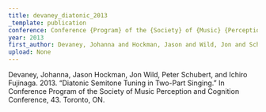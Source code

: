 ```yaml
---
title: devaney_diatonic_2013
_template: publication
conference: Conference {Program} of the {Society} of {Music} {Perception} and {Cognition} {Conference}
year: 2013
first_author: Devaney, Johanna and Hockman, Jason and Wild, Jon and Schubert, Peter and Fujinaga, Ichiro
upload: None
---
```

Devaney, Johanna, Jason Hockman, Jon Wild, Peter Schubert, and Ichiro Fujinaga. 2013. “Diatonic Semitone Tuning in Two-Part Singing.” In Conference Program of the Society of Music Perception and Cognition Conference, 43. Toronto, ON.